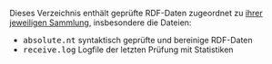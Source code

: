 <p>
  Dieses Verzeichnis enthält geprüfte RDF-Daten zugeordnet zu <a href="../collections.csv">ihrer jeweiligen Sammlung</a>,
  insbesondere die Dateien:
</p>
<p>
  <ul>
   <li><tt>absolute.nt</tt> syntaktisch geprüfte und bereinige RDF-Daten</li>
   <li><tt>receive.log</tt> Logfile der letzten Prüfung mit Statistiken</li>
  </ul>
</p>
